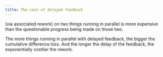 ```yaml
---
title: The cost of delayed feedback
---
```


(via associated rework) on two things running in parallel is more expensive than the questionable progress being made on those two.

The more things running in parallel with delayed feedback, the bigger the cumulative difference loss. And the longer the delay of the feedback, the exponentially costlier the rework.
